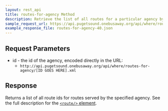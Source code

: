 ```yaml
---
layout: rest_api
title: routes-for-agency Method
description: Retrieve the list of all routes for a particular agency by id.
sample_request_url: https://api.pugetsound.onebusaway.org/api/where/routes-for-agency/40.json?key=TEST
example_response_file: routes-for-agency-40.json
---
```


## Request Parameters

* id - the id of the agency, encoded directly in the URL:
    * `http://api.pugetsound.onebusaway.org/api/where/routes-for-agency/[ID GOES HERE].xml`

## Response

Returns a list of all route ids for routes served by the specified agency.  See the full description for the [`<route/>` element](/api/where/elements/route).
